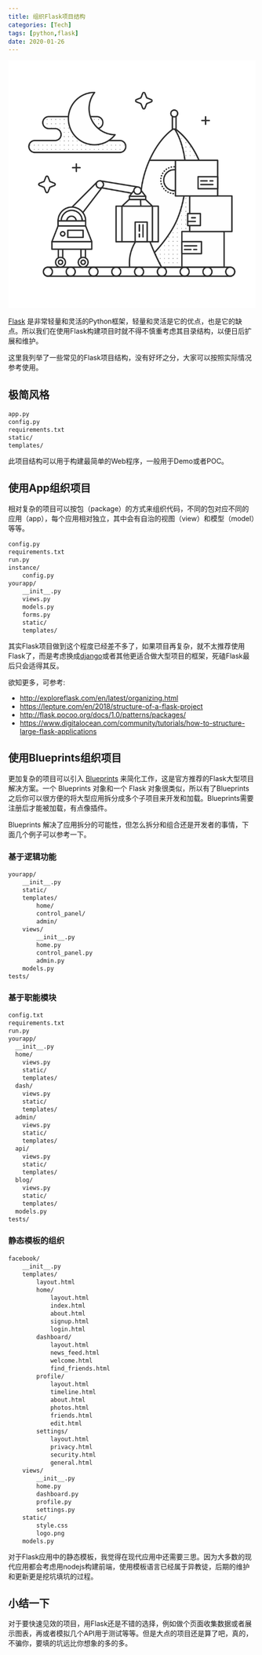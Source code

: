 ```yaml
---
title: 组织Flask项目结构
categories: [Tech]
tags: [python,flask]
date: 2020-01-26
---
```


![organizing](images/organizing.png)

[Flask](https://palletsprojects.com/p/flask/) 是非常轻量和灵活的Python框架，轻量和灵活是它的优点，也是它的缺点。所以我们在使用Flask构建项目时就不得不慎重考虑其目录结构，以便日后扩展和维护。

这里我列举了一些常见的Flask项目结构，没有好坏之分，大家可以按照实际情况参考使用。

## 极简风格

```
app.py
config.py
requirements.txt
static/
templates/
```

此项目结构可以用于构建最简单的Web程序，一般用于Demo或者POC。

## 使用App组织项目

相对复杂的项目可以按包（package）的方式来组织代码，不同的包对应不同的应用（app），每个应用相对独立，其中会有自治的视图（view）和模型（model）等等。

```
config.py
requirements.txt
run.py
instance/
    config.py
yourapp/
    __init__.py
    views.py
    models.py
    forms.py
    static/
    templates/
```

其实Flask项目做到这个程度已经差不多了，如果项目再复杂，就不太推荐使用Flask了，而是考虑换成[django](https://www.djangoproject.com/)或者其他更适合做大型项目的框架，死磕Flask最后只会适得其反。

欲知更多，可参考:

- http://exploreflask.com/en/latest/organizing.html
- https://lepture.com/en/2018/structure-of-a-flask-project
- http://flask.pocoo.org/docs/1.0/patterns/packages/
- https://www.digitalocean.com/community/tutorials/how-to-structure-large-flask-applications

## 使用Blueprints组织项目

更加复杂的项目可以引入 [Blueprints](http://docs.jinkan.org/docs/flask/blueprints.html) 来简化工作，这是官方推荐的Flask大型项目解决方案。一个 Blueprints 对象和一个 Flask 对象很类似，所以有了Blueprints 之后你可以很方便的将大型应用拆分成多个子项目来开发和加载。Blueprints需要注册后才能被加载，有点像插件。

Blueprints 解决了应用拆分的可能性，但怎么拆分和组合还是开发者的事情，下面几个例子可以参考一下。

### 基于逻辑功能

```
yourapp/
    __init__.py
    static/
    templates/
        home/
        control_panel/
        admin/
    views/
        __init__.py
        home.py
        control_panel.py
        admin.py
    models.py
tests/
```

### 基于职能模块

```
config.txt
requirements.txt
run.py
yourapp/
  __init__.py
  home/
    views.py
    static/
    templates/
  dash/
    views.py
    static/
    templates/
  admin/
    views.py
    static/
    templates/
  api/
    views.py
    static/
    templates/
  blog/
    views.py
    static/
    templates/
  models.py
tests/
```

### 静态模板的组织

```
facebook/
    __init__.py
    templates/
        layout.html
        home/
            layout.html
            index.html
            about.html
            signup.html
            login.html
        dashboard/
            layout.html
            news_feed.html
            welcome.html
            find_friends.html
        profile/
            layout.html
            timeline.html
            about.html
            photos.html
            friends.html
            edit.html
        settings/
            layout.html
            privacy.html
            security.html
            general.html
    views/
        __init__.py
        home.py
        dashboard.py
        profile.py
        settings.py
    static/
        style.css
        logo.png
    models.py
```

对于Flask应用中的静态模板，我觉得在现代应用中还需要三思。因为大多数的现代应用都会考虑用nodejs构建前端，使用模板语言已经属于异教徒，后期的维护和更新更是挖坑填坑的过程。



## 小结一下

对于要快速见效的项目，用Flask还是不错的选择，例如做个页面收集数据或者展示图表，再或者模拟几个API用于测试等等。但是大点的项目还是算了吧，真的，不骗你，要填的坑远比你想象的多的多。